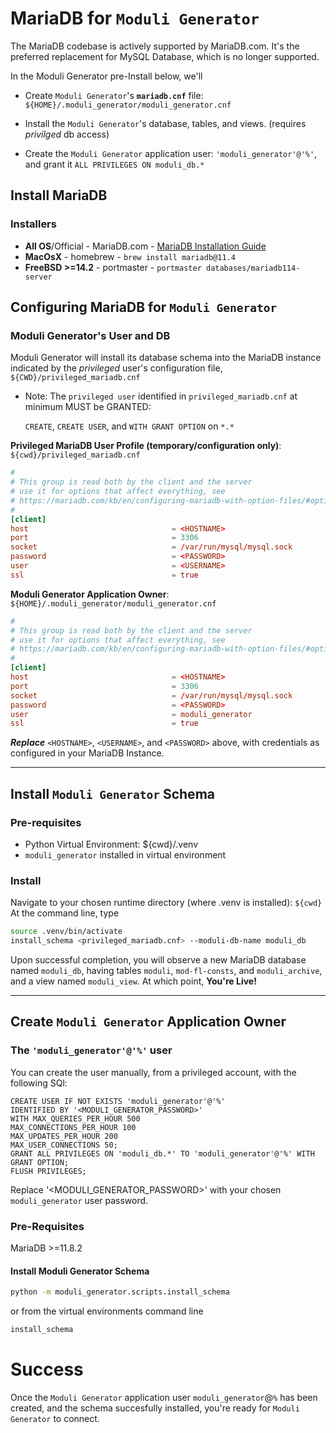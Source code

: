 # MariaDB for `Moduli Generator`

The MariaDB codebase is actively supported by MariaDB.com.
It's the preferred replacement for MySQL Database, which is no longer supported.

In the Moduli Generator pre-Install below, we'll

- Create `Moduli Generator`'s **`mariadb.cnf`** file: `${HOME}/.moduli_generator/moduli_generator.cnf`

- Install the `Moduli Generator`'s database, tables, and views. (requires _privilged_ db access)

- Create the `Moduli Generator` application user:  `'moduli_generator'@'%'`, and grant it
  `ALL PRIVILEGES ON moduli_db.*`

## Install MariaDB

### Installers

- **All OS**/Official -
  MariaDB.com - [MariaDB Installation Guide](https://mariadb.com/docs/server/mariadb-quickstart-guides/installing-mariadb-server-guide)
- **MacOsX** - homebrew - `brew install mariadb@11.4`
- **FreeBSD >=14.2** - portmaster - `portmaster databases/mariadb114-server`

## Configuring MariaDB for `Moduli Generator`

### Moduli Generator's User and DB

Moduli Generator will install its database schema into the MariaDB instance indicated by the _privileged_ user's
configuration
file, `${CWD}/privileged_mariadb.cnf`

- Note: The `privileged user` identified in `privileged_mariadb.cnf` at minimum MUST be GRANTED:

  `CREATE`, `CREATE USER`, and `WITH GRANT OPTION` on `*.*`

**Privileged MariaDB User Profile (temporary/configuration only)**: `${cwd}/privileged_mariadb.cnf`

```priuileged_mariadb.cnf
#
# This group is read both by the client and the server
# use it for options that affect everything, see
# https://mariadb.com/kb/en/configuring-mariadb-with-option-files/#option-groups
#
[client]
host                                = <HOSTNAME>
port	                            = 3306
socket	                            = /var/run/mysql/mysql.sock
password                            = <PASSWORD>
user                                = <USERNAME>
ssl                                 = true
```

**Moduli Generator Application Owner**: `${HOME}/.moduli_generator/moduli_generator.cnf`

```moduli_generator.cnf
#
# This group is read both by the client and the server
# use it for options that affect everything, see
# https://mariadb.com/kb/en/configuring-mariadb-with-option-files/#option-groups
#
[client]
host                                = <HOSTNAME>
port	                            = 3306
socket	                            = /var/run/mysql/mysql.sock
password                            = <PASSWORD>
user                                = moduli_generator
ssl                                 = true
```

_**Replace**_ `<HOSTNAME>`, `<USERNAME>`, and `<PASSWORD>` above, with credentials as configured in your MariaDB
Instance.

____

## Install `Moduli Generator` Schema

### Pre-requisites

- Python Virtual Environment: ${cwd}/.venv
- `moduli_generator` installed in virtual environment

### Install

Navigate to your chosen runtime directory (where .venv is installed): `${cwd}`
At the command line, type

```bash
source .venv/bin/activate
install_schema <privileged_mariadb.cnf> --moduli-db-name moduli_db
```

Upon successful completion, you will observe a new MariaDB database named `moduli_db`, having tables `moduli`,
`mod-fl-consts`,
and
`moduli_archive`, and a view named `moduli_view`. At which point, **You're Live!**

____

## Create `Moduli Generator` Application Owner

### The `'moduli_generator'@'%'` user

You can create the user manually, from a privileged account, with the following SQl:

```mysql
CREATE USER IF NOT EXISTS 'moduli_generator'@'%'
IDENTIFIED BY '<MODULI_GENERATOR_PASSWORD>'
WITH MAX_QUERIES_PER_HOUR 500
MAX_CONNECTIONS_PER_HOUR 100
MAX_UPDATES_PER_HOUR 200
MAX_USER_CONNECTIONS 50;
GRANT ALL PRIVILEGES ON 'moduli_db.*' TO 'moduli_generator'@'%' WITH GRANT OPTION;
FLUSH PRIVILEGES;
```

Replace '<MODULI_GENERATOR_PASSWORD>' with your chosen `moduli_generator` user password.

### Pre-Requisites

MariaDB >=11.8.2

#### Install Moduli Generator Schema

```bash
python -m moduli_generator.scripts.install_schema
```

or from the virtual environments command line

```bash
install_schema
```

# Success

Once the `Moduli Generator` application user `moduli_generator`@`%` has been created, and the schema succesfully
installed, you're ready for `Moduli Generator` to connect.